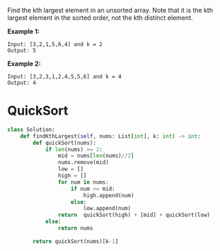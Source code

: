 Find the kth largest element in an unsorted array. Note that it is the kth largest element in the sorted order, not the kth distinct element.

**Example 1:**
```
Input: [3,2,1,5,6,4] and k = 2
Output: 5
```
**Example 2:**
```
Input: [3,2,3,1,2,4,5,5,6] and k = 4
Output: 4
```
# QuickSort
```python
class Solution:
    def findKthLargest(self, nums: List[int], k: int) -> int:
        def quickSort(nums):   
            if len(nums) >= 2:
                mid = nums[len(nums)//2]
                nums.remove(mid)
                low = []
                high = []
                for num in nums:
                    if num >= mid:
                        high.append(num)
                    else:
                        low.append(num)
                return  quickSort(high) + [mid] + quickSort(low)
            else:
                return nums
            
        return quickSort(nums)[k-1]
```